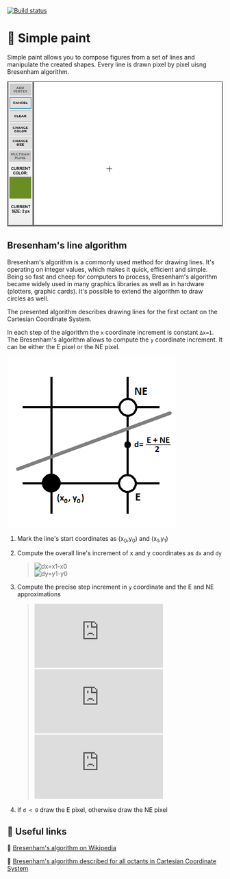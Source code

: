 [![Build status](https://ci.appveyor.com/api/projects/status/on5axvlce94qvk73?svg=true)](https://ci.appveyor.com/project/monkog/simple-paint)
# :art: Simple paint
Simple paint allows you to compose figures from a set of lines and manipulate the created shapes. Every line is drawn pixel by pixel uisng Bresenham algorithm.

![Sample application usage](./.Docs/Program.gif)

## Bresenham's line algorithm
Bresenham's algorithm is a commonly used method for drawing lines. It's operating on integer values, which makes it quick, efficient and simple. Being so fast and cheep for computers to process, Bresenham's algorithm became widely used in many graphics libraries as well as in hardware (plotters, graphic cards). It's possible to extend the algorithm to draw circles as well.

The presented algorithm describes drawing lines for the first octant on the Cartesian Coordinate System.

In each step of the algorithm the `x` coordinate increment is constant `Δx=1`. The Bresenham's algorithm allows to compute the `y` coordinate increment. It can be either the E pixel or the NE pixel.

![Position of E and NE pixels](./.Docs/Bresenham.png)

1. Mark the line's start coordinates as (x<sub>0</sub>,y<sub>0</sub>) and (x<sub>1</sub>,y<sub>1</sub>)
2.  Compute the overall line's increment of x and y coordinates as `dx` and `dy`
 
	>![dx=x1-x0](https://latex.codecogs.com/gif.latex?dx&space;=&space;x_{1}-x_{0})  
	>![dy=y1-y0](https://latex.codecogs.com/gif.latex?dy&space;=&space;y_{1}-y_{0})  

3. Compute the precise step increment in `y` coordinate and the  E and NE approximations
 
	>![d=2dy-dx](https://latex.codecogs.com/gif.latex?d&space;=&space;2&space;dy-dx)  
	>![dE=2dy](https://latex.codecogs.com/gif.latex?dE&space;=&space;2&space;dy)  
	>![dNE=2(dy-dx)](https://latex.codecogs.com/gif.latex?dNE&space;=&space;2&space;(dy-dx))  

4. If `d < 0` draw the E pixel, otherwise draw the NE pixel

## :link: Useful links
:art: [Bresenham's algorithm on Wikipedia](https://en.wikipedia.org/wiki/Bresenham%27s_line_algorithm) 

:art: [Bresenham's algorithm described for all octants in Cartesian Coordinate System](https://www.cs.helsinki.fi/group/goa/mallinnus/lines/bresenh.html)
